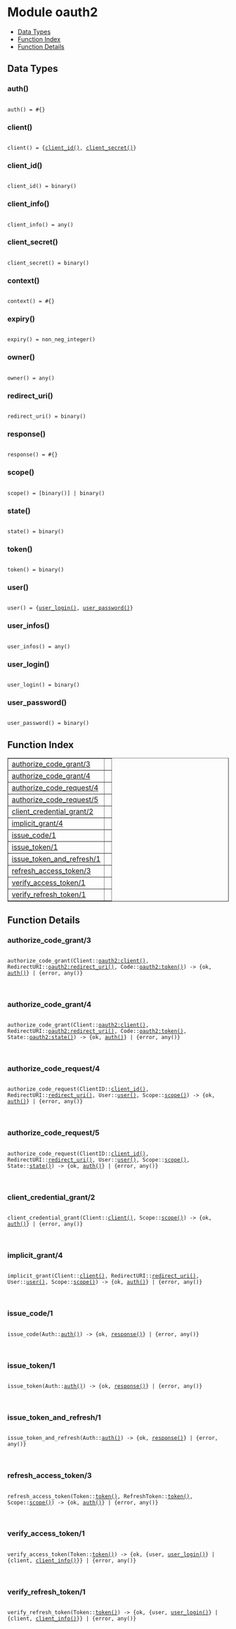 

# Module oauth2 #
* [Data Types](#types)
* [Function Index](#index)
* [Function Details](#functions)



<a name="types"></a>

## Data Types ##




### <a name="type-auth">auth()</a> ###



<pre><code>
auth() = #{}
</code></pre>





### <a name="type-client">client()</a> ###



<pre><code>
client() = {<a href="#type-client_id">client_id()</a>, <a href="#type-client_secret">client_secret()</a>}
</code></pre>





### <a name="type-client_id">client_id()</a> ###



<pre><code>
client_id() = binary()
</code></pre>





### <a name="type-client_info">client_info()</a> ###



<pre><code>
client_info() = any()
</code></pre>





### <a name="type-client_secret">client_secret()</a> ###



<pre><code>
client_secret() = binary()
</code></pre>





### <a name="type-context">context()</a> ###



<pre><code>
context() = #{}
</code></pre>





### <a name="type-expiry">expiry()</a> ###



<pre><code>
expiry() = non_neg_integer()
</code></pre>





### <a name="type-owner">owner()</a> ###



<pre><code>
owner() = any()
</code></pre>





### <a name="type-redirect_uri">redirect_uri()</a> ###



<pre><code>
redirect_uri() = binary()
</code></pre>





### <a name="type-response">response()</a> ###



<pre><code>
response() = #{}
</code></pre>





### <a name="type-scope">scope()</a> ###



<pre><code>
scope() = [binary()] | binary()
</code></pre>





### <a name="type-state">state()</a> ###



<pre><code>
state() = binary()
</code></pre>





### <a name="type-token">token()</a> ###



<pre><code>
token() = binary()
</code></pre>





### <a name="type-user">user()</a> ###



<pre><code>
user() = {<a href="#type-user_login">user_login()</a>, <a href="#type-user_password">user_password()</a>}
</code></pre>





### <a name="type-user_infos">user_infos()</a> ###



<pre><code>
user_infos() = any()
</code></pre>





### <a name="type-user_login">user_login()</a> ###



<pre><code>
user_login() = binary()
</code></pre>





### <a name="type-user_password">user_password()</a> ###



<pre><code>
user_password() = binary()
</code></pre>


<a name="index"></a>

## Function Index ##


<table width="100%" border="1" cellspacing="0" cellpadding="2" summary="function index"><tr><td valign="top"><a href="#authorize_code_grant-3">authorize_code_grant/3</a></td><td></td></tr><tr><td valign="top"><a href="#authorize_code_grant-4">authorize_code_grant/4</a></td><td></td></tr><tr><td valign="top"><a href="#authorize_code_request-4">authorize_code_request/4</a></td><td></td></tr><tr><td valign="top"><a href="#authorize_code_request-5">authorize_code_request/5</a></td><td></td></tr><tr><td valign="top"><a href="#client_credential_grant-2">client_credential_grant/2</a></td><td></td></tr><tr><td valign="top"><a href="#implicit_grant-4">implicit_grant/4</a></td><td></td></tr><tr><td valign="top"><a href="#issue_code-1">issue_code/1</a></td><td></td></tr><tr><td valign="top"><a href="#issue_token-1">issue_token/1</a></td><td></td></tr><tr><td valign="top"><a href="#issue_token_and_refresh-1">issue_token_and_refresh/1</a></td><td></td></tr><tr><td valign="top"><a href="#refresh_access_token-3">refresh_access_token/3</a></td><td></td></tr><tr><td valign="top"><a href="#verify_access_token-1">verify_access_token/1</a></td><td></td></tr><tr><td valign="top"><a href="#verify_refresh_token-1">verify_refresh_token/1</a></td><td></td></tr></table>


<a name="functions"></a>

## Function Details ##

<a name="authorize_code_grant-3"></a>

### authorize_code_grant/3 ###


<pre><code>
authorize_code_grant(Client::<a href="oauth2.md#type-client">oauth2:client()</a>, RedirectURI::<a href="oauth2.md#type-redirect_uri">oauth2:redirect_uri()</a>, Code::<a href="oauth2.md#type-token">oauth2:token()</a>) -&gt; {ok, <a href="#type-auth">auth()</a>} | {error, any()}
</code></pre>
<br />


<a name="authorize_code_grant-4"></a>

### authorize_code_grant/4 ###


<pre><code>
authorize_code_grant(Client::<a href="oauth2.md#type-client">oauth2:client()</a>, RedirectURI::<a href="oauth2.md#type-redirect_uri">oauth2:redirect_uri()</a>, Code::<a href="oauth2.md#type-token">oauth2:token()</a>, State::<a href="oauth2.md#type-state">oauth2:state()</a>) -&gt; {ok, <a href="#type-auth">auth()</a>} | {error, any()}
</code></pre>
<br />


<a name="authorize_code_request-4"></a>

### authorize_code_request/4 ###


<pre><code>
authorize_code_request(ClientID::<a href="#type-client_id">client_id()</a>, RedirectURI::<a href="#type-redirect_uri">redirect_uri()</a>, User::<a href="#type-user">user()</a>, Scope::<a href="#type-scope">scope()</a>) -&gt; {ok, <a href="#type-auth">auth()</a>} | {error, any()}
</code></pre>
<br />


<a name="authorize_code_request-5"></a>

### authorize_code_request/5 ###


<pre><code>
authorize_code_request(ClientID::<a href="#type-client_id">client_id()</a>, RedirectURI::<a href="#type-redirect_uri">redirect_uri()</a>, User::<a href="#type-user">user()</a>, Scope::<a href="#type-scope">scope()</a>, State::<a href="#type-state">state()</a>) -&gt; {ok, <a href="#type-auth">auth()</a>} | {error, any()}
</code></pre>
<br />


<a name="client_credential_grant-2"></a>

### client_credential_grant/2 ###


<pre><code>
client_credential_grant(Client::<a href="#type-client">client()</a>, Scope::<a href="#type-scope">scope()</a>) -&gt; {ok, <a href="#type-auth">auth()</a>} | {error, any()}
</code></pre>
<br />


<a name="implicit_grant-4"></a>

### implicit_grant/4 ###


<pre><code>
implicit_grant(Client::<a href="#type-client">client()</a>, RedirectURI::<a href="#type-redirect_uri">redirect_uri()</a>, User::<a href="#type-user">user()</a>, Scope::<a href="#type-scope">scope()</a>) -&gt; {ok, <a href="#type-auth">auth()</a>} | {error, any()}
</code></pre>
<br />


<a name="issue_code-1"></a>

### issue_code/1 ###


<pre><code>
issue_code(Auth::<a href="#type-auth">auth()</a>) -&gt; {ok, <a href="#type-response">response()</a>} | {error, any()}
</code></pre>
<br />


<a name="issue_token-1"></a>

### issue_token/1 ###


<pre><code>
issue_token(Auth::<a href="#type-auth">auth()</a>) -&gt; {ok, <a href="#type-response">response()</a>} | {error, any()}
</code></pre>
<br />


<a name="issue_token_and_refresh-1"></a>

### issue_token_and_refresh/1 ###


<pre><code>
issue_token_and_refresh(Auth::<a href="#type-auth">auth()</a>) -&gt; {ok, <a href="#type-response">response()</a>} | {error, any()}
</code></pre>
<br />


<a name="refresh_access_token-3"></a>

### refresh_access_token/3 ###


<pre><code>
refresh_access_token(Token::<a href="#type-token">token()</a>, RefreshToken::<a href="#type-token">token()</a>, Scope::<a href="#type-scope">scope()</a>) -&gt; {ok, <a href="#type-auth">auth()</a>} | {error, any()}
</code></pre>
<br />


<a name="verify_access_token-1"></a>

### verify_access_token/1 ###


<pre><code>
verify_access_token(Token::<a href="#type-token">token()</a>) -&gt; {ok, {user, <a href="#type-user_login">user_login()</a>} | {client, <a href="#type-client_info">client_info()</a>}} | {error, any()}
</code></pre>
<br />


<a name="verify_refresh_token-1"></a>

### verify_refresh_token/1 ###


<pre><code>
verify_refresh_token(Token::<a href="#type-token">token()</a>) -&gt; {ok, {user, <a href="#type-user_login">user_login()</a>} | {client, <a href="#type-client_info">client_info()</a>}} | {error, any()}
</code></pre>
<br />



